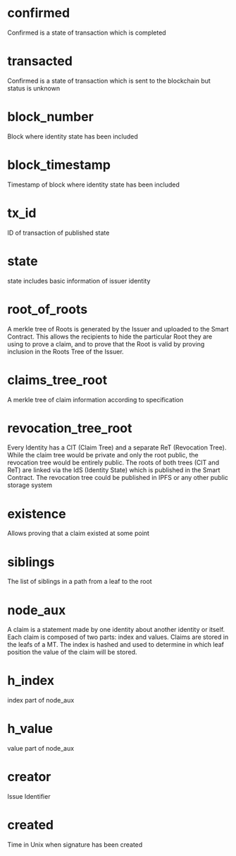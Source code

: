 # confirmed

Confirmed is a state of transaction which is completed

# transacted

Confirmed is a state of transaction which is sent to the blockchain but status is unknown

# block_number

Block where identity state has been included

# block_timestamp

Timestamp of block where identity state has been included

# tx_id

ID of transaction of published state


# state

state includes basic information of issuer identity


# root_of_roots


A merkle tree of Roots is generated by the Issuer and uploaded to the Smart Contract. This allows the recipients to hide the particular Root they are using to prove a claim, and to prove that the Root is valid by proving inclusion in the Roots Tree of the Issuer.


# claims_tree_root

A merkle tree of claim information according to specification


# revocation_tree_root

Every Identity has a ClT (Claim Tree) and a separate ReT (Revocation Tree). While the claim tree would be private and only the root public, the revocation tree would be entirely public. The roots of both trees (ClT and ReT) are linked via the IdS (Identity State) which is published in the Smart Contract. The revocation tree could be published in IPFS or any other public storage system

# existence

Allows proving that a claim existed at some point

# siblings

The list of siblings in a path from a leaf to the root

# node_aux

A claim is a statement made by one identity about another identity or itself. Each claim is composed of two parts: index and values. Claims are stored in the leafs of a MT. The index is hashed and used to determine in which leaf position the value of the claim will be stored.

# h_index

index part of node_aux

# h_value

value part of node_aux


# creator 

Issue Identifier

# created 

Time in Unix when signature has been created

